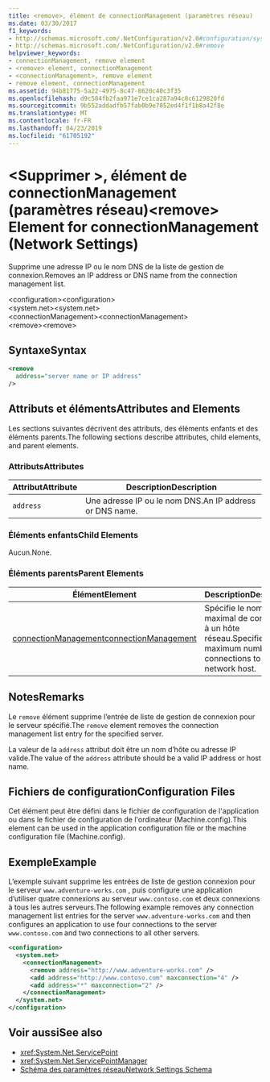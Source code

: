 ```yaml
---
title: <remove>, élément de connectionManagement (paramètres réseau)
ms.date: 03/30/2017
f1_keywords:
- http://schemas.microsoft.com/.NetConfiguration/v2.0#configuration/system.net/connectionManagement/remove
- http://schemas.microsoft.com/.NetConfiguration/v2.0#remove
helpviewer_keywords:
- connectionManagement, remove element
- <remove> element, connectionManagement
- <connectionManagement>, remove element
- remove element, connectionManagement
ms.assetid: 94b81775-5a22-4975-8c47-8620c40c3f35
ms.openlocfilehash: d9c584fb2faa971e7ce1ca287a94c8c6129820fd
ms.sourcegitcommit: 9b552addadfb57fab0b9e7852ed4f1f1b8a42f8e
ms.translationtype: MT
ms.contentlocale: fr-FR
ms.lasthandoff: 04/23/2019
ms.locfileid: "61705192"
---
```

# <a name="remove-element-for-connectionmanagement-network-settings"></a><span data-ttu-id="50041-102">\<Supprimer >, élément de connectionManagement (paramètres réseau)</span><span class="sxs-lookup"><span data-stu-id="50041-102">\<remove> Element for connectionManagement (Network Settings)</span></span>
<span data-ttu-id="50041-103">Supprime une adresse IP ou le nom DNS de la liste de gestion de connexion.</span><span class="sxs-lookup"><span data-stu-id="50041-103">Removes an IP address or DNS name from the connection management list.</span></span>  
  
 <span data-ttu-id="50041-104">\<configuration></span><span class="sxs-lookup"><span data-stu-id="50041-104">\<configuration></span></span>  
<span data-ttu-id="50041-105">\<system.net></span><span class="sxs-lookup"><span data-stu-id="50041-105">\<system.net></span></span>  
<span data-ttu-id="50041-106">\<connectionManagement></span><span class="sxs-lookup"><span data-stu-id="50041-106">\<connectionManagement></span></span>  
<span data-ttu-id="50041-107">\<remove></span><span class="sxs-lookup"><span data-stu-id="50041-107">\<remove></span></span>  
  
## <a name="syntax"></a><span data-ttu-id="50041-108">Syntaxe</span><span class="sxs-lookup"><span data-stu-id="50041-108">Syntax</span></span>  
  
```xml  
<remove   
  address="server name or IP address"   
/>  
```  
  
## <a name="attributes-and-elements"></a><span data-ttu-id="50041-109">Attributs et éléments</span><span class="sxs-lookup"><span data-stu-id="50041-109">Attributes and Elements</span></span>  
 <span data-ttu-id="50041-110">Les sections suivantes décrivent des attributs, des éléments enfants et des éléments parents.</span><span class="sxs-lookup"><span data-stu-id="50041-110">The following sections describe attributes, child elements, and parent elements.</span></span>  
  
### <a name="attributes"></a><span data-ttu-id="50041-111">Attributs</span><span class="sxs-lookup"><span data-stu-id="50041-111">Attributes</span></span>  
  
|<span data-ttu-id="50041-112">**Attribut**</span><span class="sxs-lookup"><span data-stu-id="50041-112">**Attribute**</span></span>|<span data-ttu-id="50041-113">**Description**</span><span class="sxs-lookup"><span data-stu-id="50041-113">**Description**</span></span>|  
|-------------------|---------------------|  
|`address`|<span data-ttu-id="50041-114">Une adresse IP ou le nom DNS.</span><span class="sxs-lookup"><span data-stu-id="50041-114">An IP address or DNS name.</span></span>|  
  
### <a name="child-elements"></a><span data-ttu-id="50041-115">Éléments enfants</span><span class="sxs-lookup"><span data-stu-id="50041-115">Child Elements</span></span>  
 <span data-ttu-id="50041-116">Aucun.</span><span class="sxs-lookup"><span data-stu-id="50041-116">None.</span></span>  
  
### <a name="parent-elements"></a><span data-ttu-id="50041-117">Éléments parents</span><span class="sxs-lookup"><span data-stu-id="50041-117">Parent Elements</span></span>  
  
|<span data-ttu-id="50041-118">**Élément**</span><span class="sxs-lookup"><span data-stu-id="50041-118">**Element**</span></span>|<span data-ttu-id="50041-119">**Description**</span><span class="sxs-lookup"><span data-stu-id="50041-119">**Description**</span></span>|  
|-----------------|---------------------|  
|[<span data-ttu-id="50041-120">connectionManagement</span><span class="sxs-lookup"><span data-stu-id="50041-120">connectionManagement</span></span>](../../../../../docs/framework/configure-apps/file-schema/network/connectionmanagement-element-network-settings.md)|<span data-ttu-id="50041-121">Spécifie le nombre maximal de connexions à un hôte réseau.</span><span class="sxs-lookup"><span data-stu-id="50041-121">Specifies the maximum number of connections to a network host.</span></span>|  
  
## <a name="remarks"></a><span data-ttu-id="50041-122">Notes</span><span class="sxs-lookup"><span data-stu-id="50041-122">Remarks</span></span>  
 <span data-ttu-id="50041-123">Le `remove` élément supprime l’entrée de liste de gestion de connexion pour le serveur spécifié.</span><span class="sxs-lookup"><span data-stu-id="50041-123">The `remove` element removes the connection management list entry for the specified server.</span></span>  
  
 <span data-ttu-id="50041-124">La valeur de la `address` attribut doit être un nom d’hôte ou adresse IP valide.</span><span class="sxs-lookup"><span data-stu-id="50041-124">The value of the `address` attribute should be a valid IP address or host name.</span></span>  
  
## <a name="configuration-files"></a><span data-ttu-id="50041-125">Fichiers de configuration</span><span class="sxs-lookup"><span data-stu-id="50041-125">Configuration Files</span></span>  
 <span data-ttu-id="50041-126">Cet élément peut être défini dans le fichier de configuration de l'application ou dans le fichier de configuration de l'ordinateur (Machine.config).</span><span class="sxs-lookup"><span data-stu-id="50041-126">This element can be used in the application configuration file or the machine configuration file (Machine.config).</span></span>  
  
## <a name="example"></a><span data-ttu-id="50041-127">Exemple</span><span class="sxs-lookup"><span data-stu-id="50041-127">Example</span></span>  
 <span data-ttu-id="50041-128">L’exemple suivant supprime les entrées de liste de gestion connexion pour le serveur `www.adventure-works.com` , puis configure une application d’utiliser quatre connexions au serveur `www.contoso.com` et deux connexions à tous les autres serveurs.</span><span class="sxs-lookup"><span data-stu-id="50041-128">The following example removes any connection management list entries for the server `www.adventure-works.com` and then configures an application to use four connections to the server `www.contoso.com` and two connections to all other servers.</span></span>  
  
```xml  
<configuration>  
  <system.net>  
    <connectionManagement>  
      <remove address="http://www.adventure-works.com" />  
      <add address="http://www.contoso.com" maxconnection="4" />  
      <add address="*" maxconnection="2" />  
    </connectionManagement>  
  </system.net>  
</configuration>  
```  
  
## <a name="see-also"></a><span data-ttu-id="50041-129">Voir aussi</span><span class="sxs-lookup"><span data-stu-id="50041-129">See also</span></span>

- <xref:System.Net.ServicePoint>
- <xref:System.Net.ServicePointManager>
- [<span data-ttu-id="50041-130">Schéma des paramètres réseau</span><span class="sxs-lookup"><span data-stu-id="50041-130">Network Settings Schema</span></span>](../../../../../docs/framework/configure-apps/file-schema/network/index.md)
